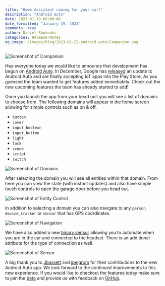 ```yaml
---
title: "Home Assistant coming for your car!"
description: "Android Auto"
date: 2023-01-19 00:00:00
date_formatted: "January 19, 2023"
comments: true
author: Daniel Shokouhi
categories: Release-Notes
og_image: /images/blog/2023-01-22-android-auto/Companion.png
---
```



![Screenshot of Companion](/images/blog/2023-01-22-android-auto/Companion.png)

Hey everyone today we would like to announce that development has begun on [Android Auto]. In December, Google has [released] an update to Android Auto and are finally accepting IoT apps into the Play Store. As you guessed the team wanted to get features added immediately. Check out the new upcoming features the team has already started to add!

<lite-youtube videoid="Ngnd6vHb2VU" videotitle="Home Assistant Android Auto"></lite-youtube>

Once you launch the app from your head unit you will see a list of domains to choose from. The following domains will appear in the home screen allowing for simple controls such as on & off.

- `button`
- `cover`
- `input_boolean`
- `input_button`
- `light`
- `lock`
- `scene`
- `script`
- `switch`

![Screenshot of Domains](/images/blog/2023-01-22-android-auto/android_auto_domains.png)

After selecting the domain you will see all entities within that domain. From here you can view the state (with instant updates) and also have simple touch controls to open the garage door before you head out.

![Screenshot of Entity Control](/images/blog/2023-01-22-android-auto/android_auto_entity_control.png)

In addition to selecting a domain you can also navigate to any `person`, `device_tracker` or `sensor` that has GPS coordinates.

![Screenshot of Navigation](/images/blog/2023-01-22-android-auto/android_auto_navigation.png)

We have also added a new [binary sensor] allowing you to automate when you are in the car and connected to the headset. There is an additional attribute for the type of connection as well.

![Screenshot of Sensor](/images/blog/2023-01-22-android-auto/android_auto_sensor.png)


A big thank you to [Jbassett] and [jpelgrom] for their contributions to the new Android Auto app. We look forward to the continued improvements to this new experience. If you would like to checkout the features today make sure to join the [beta] and provide us with feedback on [GitHub].


[JBassett]: https://github.com/JBassett
[jpelgrom]: https://github.com/jpelgrom
[released]: https://developer.android.com/docs/quality-guidelines/car-app-quality?category=iot#dec-22
[Android Auto]: https://www.android.com/auto
[GitHub]: https://github.com/home-assistant/android
[binary sensor]: https://companion.home-assistant.io/docs/core/sensors#android-auto
[beta]: https://play.google.com/apps/testing/io.homeassistant.companion.android
